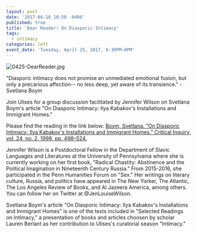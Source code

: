 ```yaml
---
layout: post
date: '2017-04-18 10:50 -0400'
published: true
title: 'Dear Reader: On Diasporic Intimacy'
tags:
  - intimacy
categories: left
event_date: 'Tuesday, April 25, 2017, 6:30PM–8PM'
---
```

![0425-DearReader.jpg]({{site.baseurl}}/assets/img/0425-DearReader.jpg)

"Diasporic intimacy does not promise an unmediated emotional fusion, but only a precarious affection-- no less deep, yet aware of its transience." - Svetlana Boym

Join Ulises for a group discussion facilitated by Jennifer Wilson on Svetlana Boym's article "On Diasporic Intimacy: Ilya Kabakov's Installations and Immigrant Homes." 

Please find the reading in the link below:
[Boym, Svetlana. “On Diasporic Intimacy: Ilya Kabakov's Installations and Immigrant Homes.” Critical Inquiry, vol. 24, no. 2, 1998, pp. 498–524.](https://drive.google.com/open?id=0B_P5glJ74tP7WUp5eXB1bG1LcUx1YXlpVVF0dnU1cmlZSk1J)

Jennifer Wilson is a Postdoctoral Fellow in the Department of Slavic Languages and Literatures at the University of Pennsylvania where she is currently working on her first book, "Radical Chastity: Abstinence and the Political Imagination in Nineteenth Century Russia." From 2015-2016, she participated in the Penn Humanities Forum on "Sex." Her writings on literary culture, Russia, and politics have appeared in The New Yorker, The Atlantic, The Los Angeles Review of Books, and Al Jazeera America, among others. You can follow her on Twitter at @JenLouiseWilson.

Svetlana Boym's article "On Diasporic Intimacy: Ilya Kabakov's Installations and Immigrant Homes" is one of the texts included in "Selected Readings on Intimacy," a presentation of books and articles choosen by scholar Lauren Berlant as her contribution to Ulises's curatorial season "Intimacy."
